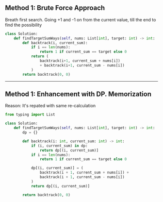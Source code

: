 ## Method 1: Brute Force Approach

Breath first search. Going +1 and -1 on from the current value, till the end to find the possibility

```python
class Solution:
    def findTargetSumWays(self, nums: List[int], target: int) -> int:
        def backtrack(i, current_sum):
            if i == len(nums):
                return 1 if current_sum == target else 0
            return (
                backtrack(i+1, current_sum + nums[i])
                + backtrack(i+1, current_sum - nums[i])
            )
        return backtrack(0, 0)
```
----

## Method 1: Enhancement with DP. Memorization
Reason: It's repated with same re-calculation

```python
from typing import List

class Solution:
    def findTargetSumWays(self, nums: List[int], target: int) -> int:
        dp = {}

        def backtrack(i: int, current_sum: int) -> int:
            if (i, current_sum) in dp:
                return dp[(i, current_sum)]
            if i == len(nums):
                return 1 if current_sum == target else 0

            dp[(i, current_sum)] = (
                backtrack(i + 1, current_sum + nums[i]) +
                backtrack(i + 1, current_sum - nums[i])
            )
            return dp[(i, current_sum)]

        return backtrack(0, 0)

```
